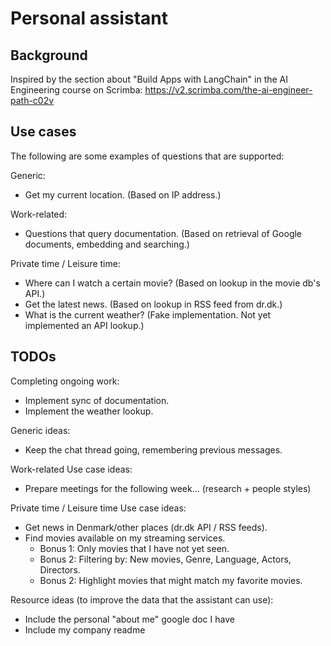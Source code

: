 # Personal assistant

## Background

Inspired by the section about "Build Apps with LangChain" in the AI Engineering course on Scrimba:
https://v2.scrimba.com/the-ai-engineer-path-c02v


## Use cases

The following are some examples of questions that are supported:

Generic:
- Get my current location. (Based on IP address.)

Work-related:
- Questions that query documentation. (Based on retrieval of Google documents, embedding and searching.)

Private time / Leisure time:
- Where can I watch a certain movie? (Based on lookup in the movie db's API.)
- Get the latest news. (Based on lookup in RSS feed from dr.dk.)
- What is the current weather? (Fake implementation. Not yet implemented an API lookup.)


## TODOs

Completing ongoing work:
- Implement sync of documentation.
- Implement the weather lookup.

Generic ideas:
- Keep the chat thread going, remembering previous messages.

Work-related Use case ideas:
- Prepare meetings for the following week... (research + people styles)

Private time / Leisure time Use case ideas:
- Get news in Denmark/other places (dr.dk API / RSS feeds).
- Find movies available on my streaming services.
  - Bonus 1: Only movies that I have not yet seen.
  - Bonus 2: Filtering by: New movies, Genre, Language, Actors, Directors.
  - Bonus 2: Highlight movies that might match my favorite movies.

Resource ideas (to improve the data that the assistant can use):
- Include the personal "about me" google doc I have
- Include my company readme
